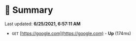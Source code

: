 # 📖 Summary
Last updated: **6/25/2021, 6:57:11 AM**

- `GET` [https://google.com](https://google.com) - **Up** (174ms)
